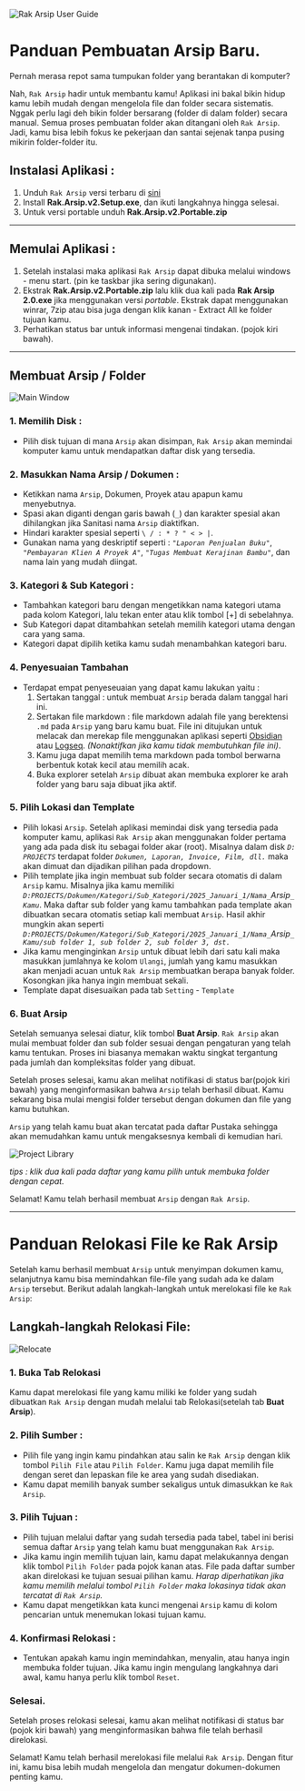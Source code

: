 ![Rak `Arsip` User Guide](App/Img/User-Guide/user_guide_krea_header.png)

# Panduan Pembuatan Arsip Baru.

Pernah merasa repot sama tumpukan folder yang berantakan di komputer? 

Nah, `Rak Arsip` hadir untuk membantu kamu! Aplikasi ini bakal bikin hidup kamu lebih mudah dengan mengelola file dan folder secara sistematis. Nggak perlu lagi deh bikin folder bersarang (folder di dalam folder) secara manual. Semua proses pembuatan folder akan ditangani oleh `Rak Arsip`. Jadi, kamu bisa lebih fokus ke pekerjaan dan santai sejenak tanpa pusing mikirin folder-folder itu.

## Instalasi Aplikasi :
  1. Unduh `Rak Arsip` versi terbaru di [sini](https://github.com/mudrikam/Rak-`Arsip`-2/releases)
  2. Install **Rak.Arsip.v2.Setup.exe**, dan ikuti langkahnya hingga selesai.
  3. Untuk versi portable unduh **Rak.Arsip.v2.Portable.zip**

---

## Memulai Aplikasi :
   1. Setelah instalasi maka aplikasi `Rak Arsip` dapat dibuka melalui windows - menu start. (pin ke taskbar jika sering digunakan).
   2. Ekstrak **Rak.Arsip.v2.Portable.zip** lalu klik dua kali pada **Rak Arsip 2.0.exe** jika menggunakan versi *portable*. Ekstrak dapat menggunakan winrar, 7zip atau bisa juga dengan klik kanan - Extract All ke folder tujuan kamu.
   3. Perhatikan status bar untuk informasi mengenai tindakan. (pojok kiri bawah).

---

## Membuat Arsip / Folder
![Main Window](App/Img/User-Guide/home_screen.png)

### 1. Memilih Disk :

  - Pilih disk tujuan di mana `Arsip` akan disimpan, `Rak Arsip` akan memindai komputer kamu untuk mendapatkan daftar disk yang tersedia.

### 2. Masukkan Nama Arsip / Dokumen :

  - Ketikkan nama `Arsip`, Dokumen, Proyek atau apapun kamu menyebutnya.
  - Spasi akan diganti dengan garis bawah (`_`) dan karakter spesial akan dihilangkan jika Sanitasi nama `Arsip` diaktifkan.
  - Hindari karakter spesial seperti `\ / : * ? " < > |`.
  - Gunakan nama yang deskriptif seperti : _`"Laporan Penjualan Buku"`_, _`"Pembayaran Klien A Proyek A"`_, _`"Tugas Membuat Kerajinan Bambu"`_, dan nama lain yang mudah diingat.

### 3. Kategori & Sub Kategori :

  - Tambahkan kategori baru dengan mengetikkan nama kategori utama pada kolom Kategori, lalu tekan enter atau klik tombol [+] di sebelahnya.
  - Sub Kategori dapat ditambahkan setelah memilih kategori utama dengan cara yang sama.
  - Kategori dapat dipilih ketika kamu sudah menambahkan kategori baru.


### 4. Penyesuaian Tambahan
  - Terdapat empat penyeseuaian yang dapat kamu lakukan yaitu :
    1. Sertakan tanggal : untuk membuat `Arsip` berada dalam tanggal hari ini.
    2. Sertakan file markdown : file markdown adalah file yang berektensi `.md` pada `Arsip` yang baru kamu buat. File ini ditujukan untuk melacak dan merekap file menggunakan aplikasi seperti [Obsidian](https://obsidian.md/) atau [Logseq](https://logseq.com/). *(Nonaktifkan jika kamu tidak membutuhkan file ini)*. 
    3. Kamu juga dapat memilih tema markdown pada tombol berwarna berbentuk kotak kecil atau memilih acak.
    4. Buka explorer setelah `Arsip` dibuat akan membuka explorer ke arah folder yang baru saja dibuat jika aktif.

### 5. Pilih Lokasi dan Template

  - Pilih lokasi `Arsip`. Setelah aplikasi memindai disk yang tersedia pada komputer kamu, aplikasi `Rak Arsip` akan menggunakan folder pertama yang ada pada disk itu sebagai folder akar (root). Misalnya dalam disk _`D: PROJECTS`_ terdapat folder _`Dokumen, Laporan, Invoice, Film, dll.`_ maka akan dimuat dan dijadikan pilihan pada dropdown.
  - Pilih template jika ingin membuat sub folder secara otomatis di dalam `Arsip` kamu. Misalnya jika kamu memiliki _`D:PROJECTS/Dokumen/Kategori/Sub_Kategori/2025_Januari_1/Nama_`Arsip`_Kamu`_. Maka daftar sub folder yang kamu tambahkan pada template akan dibuatkan secara otomatis setiap kali membuat `Arsip`. Hasil akhir mungkin akan seperti _`D:PROJECTS/Dokumen/Kategori/Sub_Kategori/2025_Januari_1/Nama_`Arsip`_Kamu/sub folder 1, sub folder 2, sub folder 3, dst.`_
  - Jika kamu menginginkan `Arsip` untuk dibuat lebih dari satu kali maka masukkan jumlahnya ke kolom `Ulangi`, jumlah yang kamu masukkan akan menjadi acuan untuk `Rak Arsip` membuatkan berapa banyak folder. Kosongkan jika hanya ingin membuat sekali.
  - Template dapat disesuaikan pada tab `Setting` - `Template`

### 6. Buat Arsip

  Setelah semuanya selesai diatur, klik tombol **Buat Arsip**. `Rak Arsip` akan mulai membuat folder dan sub folder sesuai dengan pengaturan yang telah kamu tentukan. Proses ini biasanya memakan waktu singkat tergantung pada jumlah dan kompleksitas folder yang dibuat.

  Setelah proses selesai, kamu akan melihat notifikasi di status bar(pojok kiri bawah) yang menginformasikan bahwa `Arsip` telah berhasil dibuat. Kamu sekarang bisa mulai mengisi folder tersebut dengan dokumen dan file yang kamu butuhkan.

  `Arsip` yang telah kamu buat akan tercatat pada daftar Pustaka sehingga akan memudahkan kamu untuk mengaksesnya kembali di kemudian hari.

![Project Library](App/Img/User-Guide/project_library.png)

*tips : klik dua kali pada daftar yang kamu pilih untuk membuka folder dengan cepat.*

  Selamat! Kamu telah berhasil membuat `Arsip` dengan `Rak Arsip`.

---

# Panduan Relokasi File ke Rak Arsip

Setelah kamu berhasil membuat `Arsip` untuk menyimpan dokumen kamu, selanjutnya kamu bisa memindahkan file-file yang sudah ada ke dalam `Arsip` tersebut. Berikut adalah langkah-langkah untuk merelokasi file ke `Rak Arsip`:

## Langkah-langkah Relokasi File:
![Relocate](App/Img/User-Guide/relocate_files.png)

### 1. Buka Tab Relokasi
  Kamu dapat merelokasi file yang kamu miliki ke folder yang sudah dibuatkan `Rak Arsip` dengan mudah melalui tab Relokasi(setelah tab **Buat Arsip**).

### 2. Pilih Sumber :
  - Pilih file yang ingin kamu pindahkan atau salin ke `Rak Arsip` dengan klik tombol `Pilih File` atau `Pilih Folder`. Kamu juga dapat memilih file dengan seret dan lepaskan file ke area yang sudah disediakan.
  - Kamu dapat memilih banyak sumber sekaligus untuk dimasukkan ke `Rak Arsip`.

### 3. Pilih Tujuan :
  - Pilih tujuan melalui daftar yang sudah tersedia pada tabel, tabel ini berisi semua daftar `Arsip` yang telah kamu buat menggunakan `Rak Arsip`.
  - Jika kamu ingin memilih tujuan lain, kamu dapat melakukannya dengan klik tombol `Pilih Folder` pada pojok kanan atas. File pada daftar sumber akan direlokasi ke tujuan sesuai pilihan kamu. *Harap diperhatikan jika kamu memilih melalui tombol `Pilih Folder` maka lokasinya tidak akan tercatat di `Rak Arsip`.*
  - Kamu dapat mengetikkan kata kunci mengenai `Arsip` kamu di kolom pencarian untuk menemukan lokasi tujuan kamu.

### 4. Konfirmasi Relokasi :
  - Tentukan apakah kamu ingin memindahkan, menyalin, atau hanya ingin membuka folder tujuan. Jika kamu ingin mengulang langkahnya dari awal, kamu hanya perlu klik tombol `Reset`.


### Selesai.
  Setelah proses relokasi selesai, kamu akan melihat notifikasi di status bar (pojok kiri bawah) yang menginformasikan bahwa file telah berhasil direlokasi.

  Selamat! Kamu telah berhasil merelokasi file melalui `Rak Arsip`. Dengan fitur ini, kamu bisa lebih mudah mengelola dan mengatur dokumen-dokumen penting kamu.

